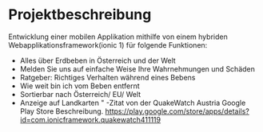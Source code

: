 # Projektbeschreibung
Entwicklung einer mobilen Applikation mithilfe von einem hybriden Webapplikationsframework(ionic 1) für folgende Funktionen:

- Alles über Erdbeben in Österreich und der Welt
- Melden Sie uns auf einfache Weise Ihre Wahrnehmungen und Schäden
- Ratgeber: Richtiges Verhalten während eines Bebens
- Wie weit bin ich vom Beben entfernt
- Sortierbar nach Österreich/ EU/ Welt
- Anzeige auf Landkarten
"
-Zitat von der QuakeWatch Austria Google Play Store Beschreibung.
https://play.google.com/store/apps/details?id=com.ionicframework.quakewatch411119
